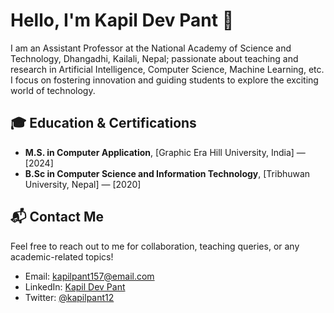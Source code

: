 # Hello, I'm Kapil Dev Pant 👋

I am an Assistant Professor at the National Academy of Science and Technology, Dhangadhi, Kailali, Nepal; passionate about teaching and research in Artificial Intelligence, Computer Science, Machine Learning, etc. I focus on fostering innovation and guiding students to explore the exciting world of technology.

<!--
🚀 Currently working on: Research in [mention any specific research you're focusing on]  
🌱 Learning: [mention any new technologies or languages you're currently exploring]  
⚡ Fun fact: [something interesting about you, e.g., "I enjoy reading books on artificial intelligence and exploring new ways of improving tech education."]

## 🚀 Skills

- **Languages:** Python, Java, C++, HTML, CSS, JavaScript
- **Frameworks:** Django, Flask, Spring Boot, React
- **Tools & Technologies:** Git, Docker, Kubernetes, AWS, Jenkins
- **Databases:** PostgreSQL, MySQL, MongoDB
- **Other:** Machine Learning, Data Science, AI, REST APIs, GitHub Actions, Agile/Scrum
  
## 🔨 Projects

### [Research on Machine Learning in Education](https://github.com/kapildevpant/research-ml-education)
A project focused on the integration of machine learning models in educational technology, exploring adaptive learning systems.  
🔧 Technologies used: Python, TensorFlow, Scikit-learn, Pandas

### [Student Portal Management System](https://github.com/kapildevpant/student-portal)
A web-based portal to manage student data, assignments, grades, and more, designed for universities and educational institutes.  
🔧 Technologies used: Java, Spring Boot, MySQL, Thymeleaf

### [AI-Based Grading System](https://github.com/kapildevpant/ai-grading-system)
Developed a system that automates grading using AI and NLP techniques to assess written assignments.  
🔧 Technologies used: Python, Natural Language Processing, TensorFlow

## 💪 Contributions

I contribute to both academic research projects and open-source software. Some of my contributions include:

- [Open-source Project 1](https://github.com/kapildevpant) – Research-focused contributions to enhance the AI curriculum.
- [Open-source Project 2](https://github.com/kapildevpant) – Open-source software focused on streamlining educational processes using AI.
-->
## 🎓 Education & Certifications

- **M.S. in Computer Application**, [Graphic Era Hill University, India] — [2024]
- **B.Sc in Computer Science and Information Technology**, [Tribhuwan University, Nepal] — [2020]
<!--- **Certified AI Specialist**, [Certification Provider] — [Year]
  -->
## 📬 Contact Me

Feel free to reach out to me for collaboration, teaching queries, or any academic-related topics!

- Email: kapilpant157@email.com
- LinkedIn: [Kapil Dev Pant](https://www.linkedin.com/in/kapilpant157)
- Twitter: [@kapilpant12](https://twitter.com/@kapilpant12)
<!--
## 📊 GitHub Stats

![Kapil's GitHub Stats](https://github-readme-stats.vercel.app/api?username=kapildevpant&show_icons=true&count_private=true&hide=prs)
-->
